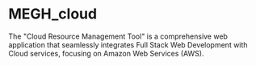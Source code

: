 # MEGH_cloud
The "Cloud Resource Management Tool" is a comprehensive web application that seamlessly integrates Full Stack Web Development with Cloud services, focusing on Amazon Web Services (AWS).
